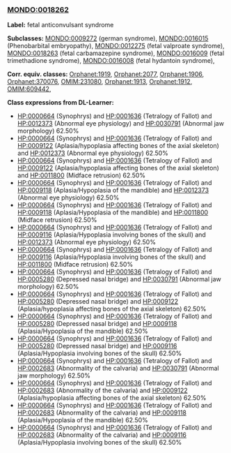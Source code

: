 
### [MONDO:0018262](http://purl.obolibrary.org/obo/MONDO_0018262)
**Label:** fetal anticonvulsant syndrome

**Subclasses:** [MONDO:0009272](http://purl.obolibrary.org/obo/MONDO_0009272) (german syndrome), [MONDO:0016015](http://purl.obolibrary.org/obo/MONDO_0016015) (Phenobarbital embryopathy), [MONDO:0012275](http://purl.obolibrary.org/obo/MONDO_0012275) (fetal valproate syndrome), [MONDO:0018263](http://purl.obolibrary.org/obo/MONDO_0018263) (fetal carbamazepine syndrome), [MONDO:0016009](http://purl.obolibrary.org/obo/MONDO_0016009) (fetal trimethadione syndrome), [MONDO:0016008](http://purl.obolibrary.org/obo/MONDO_0016008) (fetal hydantoin syndrome), 

**Corr. equiv. classes:** [Orphanet:1919](http://www.orpha.net/ORDO/Orphanet_1919), [Orphanet:2077](http://www.orpha.net/ORDO/Orphanet_2077), [Orphanet:1906](http://www.orpha.net/ORDO/Orphanet_1906), [Orphanet:370076](http://www.orpha.net/ORDO/Orphanet_370076), [OMIM:231080](http://purl.obolibrary.org/obo/OMIM_231080), [Orphanet:1913](http://www.orpha.net/ORDO/Orphanet_1913), [Orphanet:1912](http://www.orpha.net/ORDO/Orphanet_1912), [OMIM:609442](http://purl.obolibrary.org/obo/OMIM_609442), 

**Class expressions from DL-Learner:**

- [HP:0000664](http://purl.obolibrary.org/obo/HP_0000664) (Synophrys) and [HP:0001636](http://purl.obolibrary.org/obo/HP_0001636) (Tetralogy of Fallot) and [HP:0012373](http://purl.obolibrary.org/obo/HP_0012373) (Abnormal eye physiology) and [HP:0030791](http://purl.obolibrary.org/obo/HP_0030791) (Abnormal jaw morphology) 62.50%
- [HP:0000664](http://purl.obolibrary.org/obo/HP_0000664) (Synophrys) and [HP:0001636](http://purl.obolibrary.org/obo/HP_0001636) (Tetralogy of Fallot) and [HP:0009122](http://purl.obolibrary.org/obo/HP_0009122) (Aplasia/hypoplasia affecting bones of the axial skeleton) and [HP:0012373](http://purl.obolibrary.org/obo/HP_0012373) (Abnormal eye physiology) 62.50%
- [HP:0000664](http://purl.obolibrary.org/obo/HP_0000664) (Synophrys) and [HP:0001636](http://purl.obolibrary.org/obo/HP_0001636) (Tetralogy of Fallot) and [HP:0009122](http://purl.obolibrary.org/obo/HP_0009122) (Aplasia/hypoplasia affecting bones of the axial skeleton) and [HP:0011800](http://purl.obolibrary.org/obo/HP_0011800) (Midface retrusion) 62.50%
- [HP:0000664](http://purl.obolibrary.org/obo/HP_0000664) (Synophrys) and [HP:0001636](http://purl.obolibrary.org/obo/HP_0001636) (Tetralogy of Fallot) and [HP:0009118](http://purl.obolibrary.org/obo/HP_0009118) (Aplasia/Hypoplasia of the mandible) and [HP:0012373](http://purl.obolibrary.org/obo/HP_0012373) (Abnormal eye physiology) 62.50%
- [HP:0000664](http://purl.obolibrary.org/obo/HP_0000664) (Synophrys) and [HP:0001636](http://purl.obolibrary.org/obo/HP_0001636) (Tetralogy of Fallot) and [HP:0009118](http://purl.obolibrary.org/obo/HP_0009118) (Aplasia/Hypoplasia of the mandible) and [HP:0011800](http://purl.obolibrary.org/obo/HP_0011800) (Midface retrusion) 62.50%
- [HP:0000664](http://purl.obolibrary.org/obo/HP_0000664) (Synophrys) and [HP:0001636](http://purl.obolibrary.org/obo/HP_0001636) (Tetralogy of Fallot) and [HP:0009116](http://purl.obolibrary.org/obo/HP_0009116) (Aplasia/Hypoplasia involving bones of the skull) and [HP:0012373](http://purl.obolibrary.org/obo/HP_0012373) (Abnormal eye physiology) 62.50%
- [HP:0000664](http://purl.obolibrary.org/obo/HP_0000664) (Synophrys) and [HP:0001636](http://purl.obolibrary.org/obo/HP_0001636) (Tetralogy of Fallot) and [HP:0009116](http://purl.obolibrary.org/obo/HP_0009116) (Aplasia/Hypoplasia involving bones of the skull) and [HP:0011800](http://purl.obolibrary.org/obo/HP_0011800) (Midface retrusion) 62.50%
- [HP:0000664](http://purl.obolibrary.org/obo/HP_0000664) (Synophrys) and [HP:0001636](http://purl.obolibrary.org/obo/HP_0001636) (Tetralogy of Fallot) and [HP:0005280](http://purl.obolibrary.org/obo/HP_0005280) (Depressed nasal bridge) and [HP:0030791](http://purl.obolibrary.org/obo/HP_0030791) (Abnormal jaw morphology) 62.50%
- [HP:0000664](http://purl.obolibrary.org/obo/HP_0000664) (Synophrys) and [HP:0001636](http://purl.obolibrary.org/obo/HP_0001636) (Tetralogy of Fallot) and [HP:0005280](http://purl.obolibrary.org/obo/HP_0005280) (Depressed nasal bridge) and [HP:0009122](http://purl.obolibrary.org/obo/HP_0009122) (Aplasia/hypoplasia affecting bones of the axial skeleton) 62.50%
- [HP:0000664](http://purl.obolibrary.org/obo/HP_0000664) (Synophrys) and [HP:0001636](http://purl.obolibrary.org/obo/HP_0001636) (Tetralogy of Fallot) and [HP:0005280](http://purl.obolibrary.org/obo/HP_0005280) (Depressed nasal bridge) and [HP:0009118](http://purl.obolibrary.org/obo/HP_0009118) (Aplasia/Hypoplasia of the mandible) 62.50%
- [HP:0000664](http://purl.obolibrary.org/obo/HP_0000664) (Synophrys) and [HP:0001636](http://purl.obolibrary.org/obo/HP_0001636) (Tetralogy of Fallot) and [HP:0005280](http://purl.obolibrary.org/obo/HP_0005280) (Depressed nasal bridge) and [HP:0009116](http://purl.obolibrary.org/obo/HP_0009116) (Aplasia/Hypoplasia involving bones of the skull) 62.50%
- [HP:0000664](http://purl.obolibrary.org/obo/HP_0000664) (Synophrys) and [HP:0001636](http://purl.obolibrary.org/obo/HP_0001636) (Tetralogy of Fallot) and [HP:0002683](http://purl.obolibrary.org/obo/HP_0002683) (Abnormality of the calvaria) and [HP:0030791](http://purl.obolibrary.org/obo/HP_0030791) (Abnormal jaw morphology) 62.50%
- [HP:0000664](http://purl.obolibrary.org/obo/HP_0000664) (Synophrys) and [HP:0001636](http://purl.obolibrary.org/obo/HP_0001636) (Tetralogy of Fallot) and [HP:0002683](http://purl.obolibrary.org/obo/HP_0002683) (Abnormality of the calvaria) and [HP:0009122](http://purl.obolibrary.org/obo/HP_0009122) (Aplasia/hypoplasia affecting bones of the axial skeleton) 62.50%
- [HP:0000664](http://purl.obolibrary.org/obo/HP_0000664) (Synophrys) and [HP:0001636](http://purl.obolibrary.org/obo/HP_0001636) (Tetralogy of Fallot) and [HP:0002683](http://purl.obolibrary.org/obo/HP_0002683) (Abnormality of the calvaria) and [HP:0009118](http://purl.obolibrary.org/obo/HP_0009118) (Aplasia/Hypoplasia of the mandible) 62.50%
- [HP:0000664](http://purl.obolibrary.org/obo/HP_0000664) (Synophrys) and [HP:0001636](http://purl.obolibrary.org/obo/HP_0001636) (Tetralogy of Fallot) and [HP:0002683](http://purl.obolibrary.org/obo/HP_0002683) (Abnormality of the calvaria) and [HP:0009116](http://purl.obolibrary.org/obo/HP_0009116) (Aplasia/Hypoplasia involving bones of the skull) 62.50%


